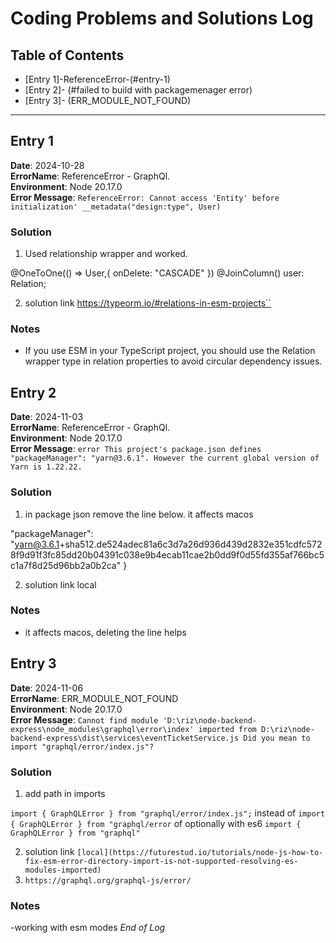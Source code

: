 # Coding Problems and Solutions Log

## Table of Contents
- [Entry 1]-ReferenceError-(#entry-1)
- [Entry 2]- (#failed to build with packagemenager error)
- [Entry 3]- (ERR_MODULE_NOT_FOUND)

---

## Entry 1
**Date**: 2024-10-28  
**ErrorName**: ReferenceError - GraphQl.  
**Environment**: Node 20.17.0  
**Error Message**: `ReferenceError: Cannot access 'Entity' before initialization' __metadata("design:type", User) `  

### Solution
1. Used relationship wrapper and worked.

 @OneToOne(() => User,{ onDelete: "CASCADE" })
  @JoinColumn()
  user: Relation<User>;

2. solution link  https://typeorm.io/#relations-in-esm-projects``

### Notes
- If you use ESM in your TypeScript project, you should use the Relation wrapper type in relation properties to avoid circular dependency issues.


## Entry 2
**Date**: 2024-11-03  
**ErrorName**: ReferenceError - GraphQl.  
**Environment**: Node 20.17.0  
**Error Message**: `error This project's package.json defines "packageManager": "yarn@3.6.1". However the current global version of Yarn is 1.22.22.`  

### Solution
1. in package json remove the line below. it affects macos


  "packageManager": "yarn@3.6.1+sha512.de524adec81a6c3d7a26d936d439d2832e351cdfc5728f9d91f3fc85dd20b04391c038e9b4ecab11cae2b0dd9f0d55fd355af766bc5c1a7f8d25d96bb2a0b2ca"
}

2. solution link  local

### Notes
- it affects macos, deleting the line helps

## Entry 3
**Date**: 2024-11-06  
**ErrorName**: ERR_MODULE_NOT_FOUND  
**Environment**: Node 20.17.0  
**Error Message**: `Cannot find module 'D:\riz\node-backend-express\node_modules\graphql\error\index' imported from D:\riz\node-backend-express\dist\services\eventTicketService.js Did you mean to import "graphql/error/index.js"? `  

### Solution
1. add path in imports


 `import { GraphQLError } from "graphql/error/index.js";` instead of `import { GraphQLError } from "graphql/error`
 of optionally with es6 `import { GraphQLError } from "graphql"`

2. solution link  `[local](https://futurestud.io/tutorials/node-js-how-to-fix-esm-error-directory-import-is-not-supported-resolving-es-modules-imported)`
3. `https://graphql.org/graphql-js/error/`

### Notes
-working with esm modes
*End of Log*